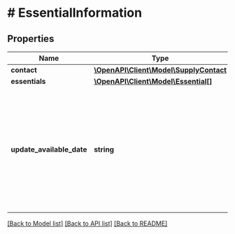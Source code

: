 # # EssentialInformation

## Properties

Name | Type | Description | Notes
------------ | ------------- | ------------- | -------------
**contact** | [**\OpenAPI\Client\Model\SupplyContact**](SupplyContact.md) |  | [optional]
**essentials** | [**\OpenAPI\Client\Model\Essential[]**](Essential.md) |  | [optional]
**update_available_date** | **string** | The date and time when new essential information is available for retrieval, in extended ISO 8601 format, with ±hh:mm timezone offset. | [optional]

[[Back to Model list]](../../README.md#models) [[Back to API list]](../../README.md#endpoints) [[Back to README]](../../README.md)

